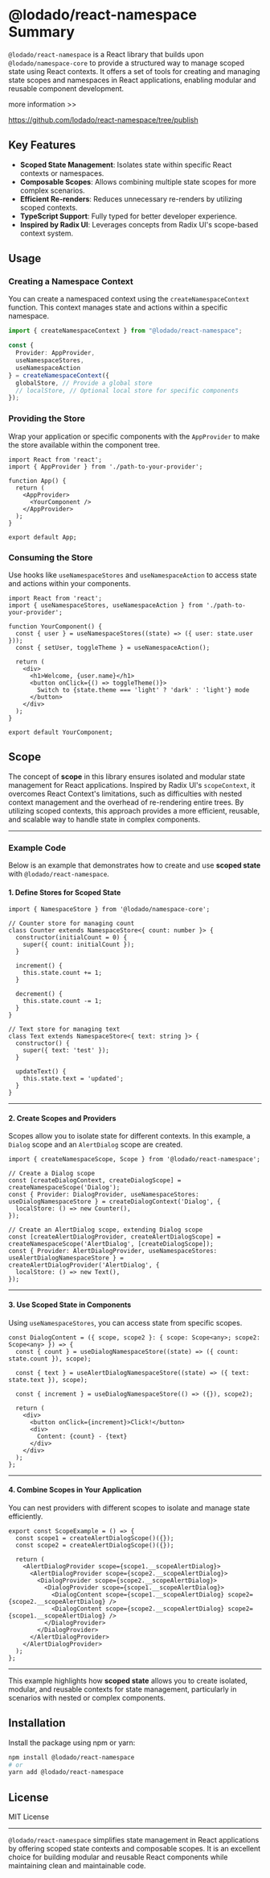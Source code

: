 
# @lodado/react-namespace Summary

`@lodado/react-namespace` is a React library that builds upon `@lodado/namespace-core` to provide a structured way to manage scoped state using React contexts. It offers a set of tools for creating and managing state scopes and namespaces in React applications, enabling modular and reusable component development.

more information >>

<https://github.com/lodado/react-namespace/tree/publish>

## Key Features

- **Scoped State Management**: Isolates state within specific React contexts or namespaces.
- **Composable Scopes**: Allows combining multiple state scopes for more complex scenarios.
- **Efficient Re-renders**: Reduces unnecessary re-renders by utilizing scoped contexts.
- **TypeScript Support**: Fully typed for better developer experience.
- **Inspired by Radix UI**: Leverages concepts from Radix UI's scope-based context system.

## Usage

### Creating a Namespace Context

You can create a namespaced context using the `createNamespaceContext` function. This context manages state and actions within a specific namespace.

```typescript
import { createNamespaceContext } from "@lodado/react-namespace";

const { 
  Provider: AppProvider, 
  useNamespaceStores, 
  useNamespaceAction 
} = createNamespaceContext({
  globalStore, // Provide a global store
  // localStore, // Optional local store for specific components
});
```

### Providing the Store

Wrap your application or specific components with the `AppProvider` to make the store available within the component tree.

```tsx
import React from 'react';
import { AppProvider } from './path-to-your-provider';

function App() {
  return (
    <AppProvider>
      <YourComponent />
    </AppProvider>
  );
}

export default App;
```

### Consuming the Store

Use hooks like `useNamespaceStores` and `useNamespaceAction` to access state and actions within your components.

```tsx
import React from 'react';
import { useNamespaceStores, useNamespaceAction } from './path-to-your-provider';

function YourComponent() {
  const { user } = useNamespaceStores((state) => ({ user: state.user }));
  const { setUser, toggleTheme } = useNamespaceAction();

  return (
    <div>
      <h1>Welcome, {user.name}</h1>
      <button onClick={() => toggleTheme()}>
        Switch to {state.theme === 'light' ? 'dark' : 'light'} mode
      </button>
    </div>
  );
}

export default YourComponent;
```

## Scope

The concept of **scope** in this library ensures isolated and modular state management for React applications. Inspired by Radix UI's `scopeContext`, it overcomes React Context's limitations, such as difficulties with nested context management and the overhead of re-rendering entire trees. By utilizing scoped contexts, this approach provides a more efficient, reusable, and scalable way to handle state in complex components.

---

### Example Code

Below is an example that demonstrates how to create and use **scoped state** with `@lodado/react-namespace`.

#### 1. Define Stores for Scoped State

```tsx
import { NamespaceStore } from '@lodado/namespace-core';

// Counter store for managing count
class Counter extends NamespaceStore<{ count: number }> {
  constructor(initialCount = 0) {
    super({ count: initialCount });
  }

  increment() {
    this.state.count += 1;
  }

  decrement() {
    this.state.count -= 1;
  }
}

// Text store for managing text
class Text extends NamespaceStore<{ text: string }> {
  constructor() {
    super({ text: 'test' });
  }

  updateText() {
    this.state.text = 'updated';
  }
}
```

---

#### 2. Create Scopes and Providers

Scopes allow you to isolate state for different contexts. In this example, a `Dialog` scope and an `AlertDialog` scope are created.

```tsx
import { createNamespaceScope, Scope } from '@lodado/react-namespace';

// Create a Dialog scope
const [createDialogContext, createDialogScope] = createNamespaceScope('Dialog');
const { Provider: DialogProvider, useNamespaceStores: useDialogNamespaceStore } = createDialogContext('Dialog', {
  localStore: () => new Counter(),
});

// Create an AlertDialog scope, extending Dialog scope
const [createAlertDialogProvider, createAlertDialogScope] = createNamespaceScope('AlertDialog', [createDialogScope]);
const { Provider: AlertDialogProvider, useNamespaceStores: useAlertDialogNamespaceStore } = createAlertDialogProvider('AlertDialog', {
  localStore: () => new Text(),
});
```

---

#### 3. Use Scoped State in Components

Using `useNamespaceStores`, you can access state from specific scopes.

```tsx
const DialogContent = ({ scope, scope2 }: { scope: Scope<any>; scope2: Scope<any> }) => {
  const { count } = useDialogNamespaceStore((state) => ({ count: state.count }), scope);

  const { text } = useAlertDialogNamespaceStore((state) => ({ text: state.text }), scope);
  
  const { increment } = useDialogNamespaceStore(() => ({}), scope2);

  return (
    <div>
      <button onClick={increment}>Click!</button>
      <div>
        Content: {count} - {text}
      </div>
    </div>
  );
};
```

---

#### 4. Combine Scopes in Your Application

You can nest providers with different scopes to isolate and manage state efficiently.

```tsx
export const ScopeExample = () => {
  const scope1 = createAlertDialogScope()({});
  const scope2 = createAlertDialogScope()({});

  return (
    <AlertDialogProvider scope={scope1.__scopeAlertDialog}>
      <AlertDialogProvider scope={scope2.__scopeAlertDialog}>
        <DialogProvider scope={scope2.__scopeAlertDialog}>
          <DialogProvider scope={scope1.__scopeAlertDialog}>
            <DialogContent scope={scope1.__scopeAlertDialog} scope2={scope2.__scopeAlertDialog} />
            <DialogContent scope={scope2.__scopeAlertDialog} scope2={scope1.__scopeAlertDialog} />
          </DialogProvider>
        </DialogProvider>
      </AlertDialogProvider>
    </AlertDialogProvider>
  );
};
```

---

This example highlights how **scoped state** allows you to create isolated, modular, and reusable contexts for state management, particularly in scenarios with nested or complex components.

## Installation

Install the package using npm or yarn:

```bash
npm install @lodado/react-namespace
# or
yarn add @lodado/react-namespace
```

## License

MIT License

---

`@lodado/react-namespace` simplifies state management in React applications by offering scoped state contexts and composable scopes. It is an excellent choice for building modular and reusable React components while maintaining clean and maintainable code.
